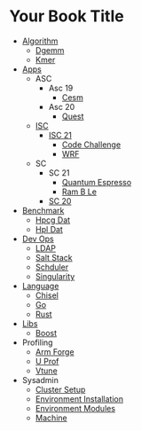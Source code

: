 # Your Book Title

- [Algorithm](Algorithm/README.md)
  * [Dgemm](Algorithm/dgemm.md)
  * [Kmer](Algorithm/kmer.md)
- [Apps](Apps/README.md)
  - ASC
    - Asc 19
      * [Cesm](Apps/ASC/asc-19/cesm.md)
    - Asc 20
      * [Quest](Apps/ASC/asc-20/quest.md)
  - [ISC](Apps/ISC/README.md)
    - [ISC 21](Apps/ISC/ISC-21/README.md)
      * [Code Challenge](Apps/ISC/ISC-21/CodeChallenge.md)
      * [WRF](Apps/ISC/ISC-21/WRF.md)
  - SC
    - SC 21
      * [Quantum Espresso](Apps/SC/SC21/quantum-espresso.md)
      * [Ram B Le](Apps/SC/SC21/ramBLe.md)
    * [SC 20](Apps/SC/SC20.md)
- [Benchmark](Benchmark/README.md)
  * [Hpcg Dat](Benchmark/hpcg-dat.md)
  * [Hpl Dat](Benchmark/hpl-dat.md)
- [Dev Ops](DevOps/README.md)
  * [LDAP](DevOps/LDAP.md)
  * [Salt Stack](DevOps/SaltStack.md)
  * [Schduler](DevOps/Schduler.md)
  * [Singularity](DevOps/Singularity.md)
- [Language](Language/README.md)
  * [Chisel](Language/Chisel.md)
  * [Go](Language/Go.md)
  * [Rust](Language/Rust.md)
- [Libs](Libs/README.md)
  * [Boost](Libs/Boost.md)
- Profiling
  * [Arm Forge](Profiling/ArmForge.md)
  * [U Prof](Profiling/uProf.md)
  * [Vtune](Profiling/Vtune.md)
- Sysadmin
  * [Cluster Setup](Sysadmin/cluster-setup.md)
  * [Environment Installation](Sysadmin/environment-installation.md)
  * [Environment Modules](Sysadmin/environment-modules.md)
  * [Machine](Sysadmin/machine.md)

